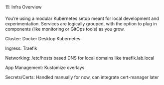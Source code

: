 🏗️ Infra Overview

You’re using a modular Kubernetes setup meant for local development and experimentation. Services are logically grouped, with the option to plug in components (like monitoring or GitOps tools) as you grow.

Cluster: Docker Desktop Kubernetes

Ingress: Traefik

Networking: /etc/hosts based DNS for local domains like traefik.lab.local

App Management: Kustomize overlays

Secrets/Certs: Handled manually for now, can integrate cert-manager later